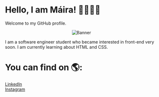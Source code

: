 # Hello, I am Máira! 👱‍♀🧑‍💻
Welcome to my GitHub profile.

<div align="center">
  
  ![Banner](https://github.com/mayacdev/Maira/assets/151089184/bad23fe4-2490-46c8-8476-3ad0a1912240)

</div>



I am a software engineer student who became interested in front-end very soon. I am currently learning about HTML and CSS. 

# You can find on 🌎:
<a href="https://www.linkedin.com/in/mairaalmeidac/">LinkedIn</a><br>
<a href="https://www.instagram.com/deucemaycare/">Instagram</a>



<!---
mayacdev/mayacdev is a ✨ special ✨ repository because its `README.md` (this file) appears on your GitHub profile.
You can click the Preview link to take a look at your changes.
--->

